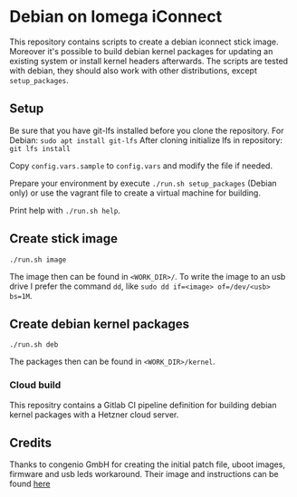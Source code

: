# Debian on Iomega iConnect

This repository contains scripts to create a debian iconnect stick image. 
Moreover it's possible to build debian kernel packages for updating an existing system or install kernel headers afterwards.
The scripts are tested with debian, they should also work with other distributions, except `setup_packages`.

## Setup
Be sure that you have git-lfs installed before you clone the repository.
For Debian: `sudo apt install git-lfs`
After cloning initialize lfs in repository: `git lfs install`

Copy `config.vars.sample` to `config.vars` and modify the file if needed.

Prepare your environment by execute `./run.sh setup_packages` (Debian only) or use the vagrant file to create a virtual machine for building.

Print help with `./run.sh help`.

## Create stick image

    ./run.sh image

The image then can be found in `<WORK_DIR>/`. To write the image to an usb drive I prefer the command `dd`, like `sudo dd if=<image> of=/dev/<usb> bs=1M`. 

## Create debian kernel packages

    ./run.sh deb

The packages then can be found in `<WORK_DIR>/kernel`.

### Cloud build

This repositry contains a Gitlab CI pipeline definition for building debian kernel packages with a Hetzner cloud server.

## Credits

Thanks to congenio GmbH for creating the initial patch file, uboot images, firmware and usb leds workaround. Their image and instructions can be found [here](https://www.congenio.de/infos/iconnect.html)

